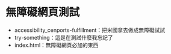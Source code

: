 # 無障礙網頁測試
* accessibility_cenports-fulfillment：把米國拿去做成無障礙試試
* try-something：這是在測試什麼我忘記了
* index.html：無障礙網頁必加的東西